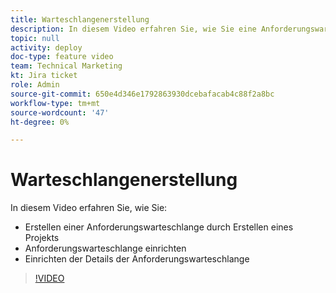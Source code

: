 ```yaml
---
title: Warteschlangenerstellung
description: In diesem Video erfahren Sie, wie Sie eine Anforderungswarteschlange einrichten und Warteschlangendetails einrichten.
topic: null
activity: deploy
doc-type: feature video
team: Technical Marketing
kt: Jira ticket
role: Admin
source-git-commit: 650e4d346e1792863930dcebafacab4c88f2a8bc
workflow-type: tm+mt
source-wordcount: '47'
ht-degree: 0%

---
```


# Warteschlangenerstellung

In diesem Video erfahren Sie, wie Sie:

* Erstellen einer Anforderungswarteschlange durch Erstellen eines Projekts
* Anforderungswarteschlange einrichten
* Einrichten der Details der Anforderungswarteschlange

>[!VIDEO](https://video.tv.adobe.com/v/335221/?quality=12&learn=on)
